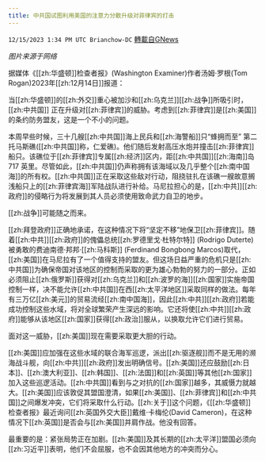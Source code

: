 ```yaml
---
title: 中共国试图利用美国的注意力分散升级对菲律宾的打击
---
```

`12/15/2023 1:34 PM UTC Brianchow-DC` [轉載自GNews](https://gnews.org/articles/2112841)

*图片来源于网络*

据媒体《[[zh:华盛顿]]检查者报》(Washington Examiner)作者汤姆·罗根(Tom Rogan)2023年[[zh:12月14日]]报道：

当[[zh:华盛顿]]的[[zh:外交]]重心被加沙和[[zh:乌克兰]][[zh:战争]]所吸引时，[[zh:中共国]] 正在升级对[[zh:菲律宾]]的威胁。考虑到[[zh:菲律宾]]是[[zh:美国]]的条约防务盟友，这是一个不小的问题。

本周早些时候，三十几艘[[zh:中共国]]海上民兵和[[zh:海警船]]只“蜂拥而至” 第二托马斯礁([[zh:中共国]]称，仁爱礁)。他们随后发射高压水炮并撞击[[zh:菲律宾]]船只。该礁位于[[zh:菲律宾]]专属[[zh:经济]]区内，距[[zh:中共国]][[zh:海南]]岛 717 英里。尽管如此，[[zh:中共国]]仍声称拥有该海域以及几乎整个[[zh:南中国海]]的所有权。[[zh:中共国]]正在采取这些敌对行动，阻挠驻扎在该礁一艘故意搁浅船只上的[[zh:菲律宾海]]军陆战队进行补给。马尼拉担心的是，[[zh:中共]][[zh:政府]]的侵略行为将发展到其人员必须使用致命武力自卫的地步。

[[zh:战争]]可能随之而来。

[[zh:拜登政府]]正确地承诺，在这种情况下将“坚定不移”地保卫[[zh:菲律宾]]。随着[[zh:中共]][[zh:政府]]的傀儡总统[[zh:罗德里戈·杜特尔特]] (Rodrigo Duterte)被勇敢的费迪南德·邦邦·[[zh:马科斯]] (Ferdinand Bongbong Marcos)取代，[[zh:美国]]在马尼拉有了一个值得支持的盟友。但这场日益严重的危机只是[[zh:中共国]]为确保帝国对该地区的控制而采取的更为雄心勃勃的努力的一部分。正如必须阻止[[zh:俄罗斯]]获得对[[zh:乌克兰]]和[[zh:波罗的海]][[zh:国家]]实施帝国控制一样，决不能允许[[zh:中共国]]在西[[zh:太平洋地区]]采取同样的做法。每年有三万亿[[zh:美元]]的贸易流经[[zh:南中国海]]，因此[[zh:中共]][[zh:政府]]若能成功控制这些水域，将对全球繁荣产生深远的影响。它还将使[[zh:中共]][[zh:政府]]能够从该地区[[zh:国家]]获得[[zh:政治]]服从，以换取允许它们进行贸易。

面对这一威胁，[[zh:美国]]现在需要采取更大胆的行动。

[[zh:美国]]应加强在这些水域的联合海军巡逻，派出[[zh:驱逐舰]]而不是无用的濒海战斗舰，向[[zh:中共]][[zh:政府]]发出明确信号。[[zh:美国]]还应鼓励[[zh:日本]]、[[zh:澳大利亚]]、[[zh:韩国]]、[[zh:法国]]和[[zh:英国]]等其他[[zh:国家]]加入这些巡逻活动。[[zh:中共国]]看到与之对抗的[[zh:国家]]越多，其威慑力就越大。[[zh:美国]]应该敦促其盟国澄清，如果[[zh:美国]]、[[zh:菲律宾]]和[[zh:中共国]]之间爆发冲突，它们将采取什么行动。[[zh:关于]]这个问题，《[[zh:华盛顿]]检查者报》最近询问[[zh:英国外交大臣]]戴维·卡梅伦(David Cameron)，在这种情况下[[zh:英国]]是否会与[[zh:美国]]并肩作战。他没有回答。

最重要的是：紧张局势正在加剧。[[zh:美国]]及其长期的[[zh:太平洋]]盟国必须向[[zh:习近平]]表明，他们不会屈服，也不会因其他地方的冲突而分心。
